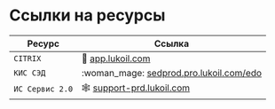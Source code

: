 # Ссылки на ресурсы

| Ресурс          | Ссылка  |
| --------------- | ------- |
| `CITRIX`        | :rocket: [app.lukoil.com](https://app.lukoil.com/logon/LogonPoint/tmindex.html) |
| `КИС СЭД`       | :woman_mage: [sedprod.pro.lukoil.com/edo](https://sedprod.pro.lukoil.com/edo/#) |
| `ИС Сервис 2.0` | :spider_web: [support-prd.lukoil.com](https://support-prd.lukoil.com/dwp/app/#/catalog) |